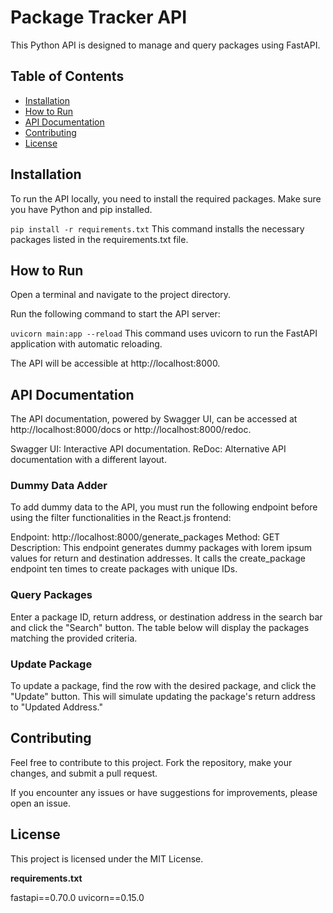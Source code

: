 # Package Tracker API

This Python API is designed to manage and query packages using FastAPI.

## Table of Contents

- [Installation](#installation)
- [How to Run](#how-to-run)
- [API Documentation](#api-documentation)
- [Contributing](#contributing)
- [License](#license)

## Installation

To run the API locally, you need to install the required packages. Make sure you have Python and pip installed.

`pip install -r requirements.txt`
This command installs the necessary packages listed in the requirements.txt file.

## How to Run
Open a terminal and navigate to the project directory.

Run the following command to start the API server:

`uvicorn main:app --reload`
This command uses uvicorn to run the FastAPI application with automatic reloading.

The API will be accessible at http://localhost:8000.

## API Documentation
The API documentation, powered by Swagger UI, can be accessed at http://localhost:8000/docs or http://localhost:8000/redoc.

Swagger UI: Interactive API documentation.
ReDoc: Alternative API documentation with a different layout.

### Dummy Data Adder
To add dummy data to the API, you must run the following endpoint before using the filter functionalities in the React.js frontend:

Endpoint: http://localhost:8000/generate_packages
Method: GET
Description: This endpoint generates dummy packages with lorem ipsum values for return and destination addresses. It calls the create_package endpoint ten times to create packages with unique IDs.

### Query Packages
Enter a package ID, return address, or destination address in the search bar and click the "Search" button.
The table below will display the packages matching the provided criteria.

### Update Package
To update a package, find the row with the desired package, and click the "Update" button.
This will simulate updating the package's return address to "Updated Address."

## Contributing
Feel free to contribute to this project. Fork the repository, make your changes, and submit a pull request.

If you encounter any issues or have suggestions for improvements, please open an issue.

## License
This project is licensed under the MIT License.

**requirements.txt**

fastapi==0.70.0
uvicorn==0.15.0